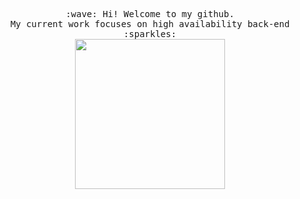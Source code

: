 <p align="center">
  <samp>
    :wave: Hi! Welcome to my github.
    <br>My current work focuses on high availability back-end :sparkles:
    <br>
    <img src="https://i.imgur.com/kdKhgx6.gif" width="240px" align="center">
 
  </samp>
</p>
